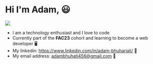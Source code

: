 # **Hi I'm Adam**, 😃
![](https://cdn.dribbble.com/users/1059583/screenshots/4171367/media/34e69eb61a7bd8dea1c957a8b82605a7.gif)
* I am a technology enthusiast and I love to code
* Currently part of the **FAC23** cohort and learning to become a web developer 🖥️
* My linkedin: https://www.linkedin.com/in/adam-bhuhariali/ 👔
* My email address: adambhuhati456@gmail.com 📧
